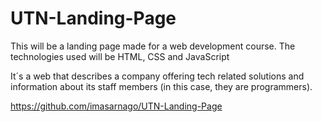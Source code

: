 # UTN-Landing-Page
This will be a landing page made for a web development course. The technologies used will be HTML, CSS and JavaScript

It´s a web that describes a company offering tech related solutions and information about its staff members (in this case, they are programmers).

https://github.com/imasarnago/UTN-Landing-Page
